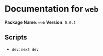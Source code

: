 # Documentation for `web`

**Package Name**: `web`
**Version**: `0.0.1`

## Scripts
- `dev`: `next dev`
